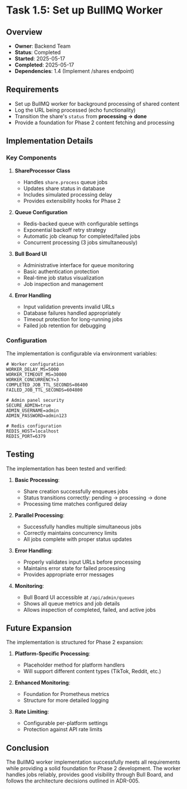 # Task 1.5: Set up BullMQ Worker

## Overview
- **Owner**: Backend Team
- **Status**: Completed
- **Started**: 2025-05-17
- **Completed**: 2025-05-17
- **Dependencies**: 1.4 (Implement /shares endpoint)

## Requirements
- Set up BullMQ worker for background processing of shared content
- Log the URL being processed (echo functionality)
- Transition the share's `status` from **processing → done**
- Provide a foundation for Phase 2 content fetching and processing

## Implementation Details

### Key Components

1. **ShareProcessor Class**
   - Handles `share.process` queue jobs
   - Updates share status in database
   - Includes simulated processing delay
   - Provides extensibility hooks for Phase 2

2. **Queue Configuration**
   - Redis-backed queue with configurable settings
   - Exponential backoff retry strategy
   - Automatic job cleanup for completed/failed jobs
   - Concurrent processing (3 jobs simultaneously)

3. **Bull Board UI**
   - Administrative interface for queue monitoring
   - Basic authentication protection
   - Real-time job status visualization
   - Job inspection and management

4. **Error Handling**
   - Input validation prevents invalid URLs
   - Database failures handled appropriately
   - Timeout protection for long-running jobs
   - Failed job retention for debugging

### Configuration

The implementation is configurable via environment variables:

```
# Worker configuration
WORKER_DELAY_MS=5000
WORKER_TIMEOUT_MS=30000
WORKER_CONCURRENCY=3
COMPLETED_JOB_TTL_SECONDS=86400
FAILED_JOB_TTL_SECONDS=604800

# Admin panel security
SECURE_ADMIN=true
ADMIN_USERNAME=admin
ADMIN_PASSWORD=admin123

# Redis configuration
REDIS_HOST=localhost
REDIS_PORT=6379
```

## Testing

The implementation has been tested and verified:

1. **Basic Processing**: 
   - Share creation successfully enqueues jobs
   - Status transitions correctly: pending → processing → done
   - Processing time matches configured delay

2. **Parallel Processing**:
   - Successfully handles multiple simultaneous jobs
   - Correctly maintains concurrency limits
   - All jobs complete with proper status updates

3. **Error Handling**:
   - Properly validates input URLs before processing
   - Maintains error state for failed processing
   - Provides appropriate error messages

4. **Monitoring**:
   - Bull Board UI accessible at `/api/admin/queues`
   - Shows all queue metrics and job details
   - Allows inspection of completed, failed, and active jobs

## Future Expansion

The implementation is structured for Phase 2 expansion:

1. **Platform-Specific Processing**:
   - Placeholder method for platform handlers
   - Will support different content types (TikTok, Reddit, etc.)

2. **Enhanced Monitoring**:
   - Foundation for Prometheus metrics
   - Structure for more detailed logging

3. **Rate Limiting**:
   - Configurable per-platform settings
   - Protection against API rate limits

## Conclusion

The BullMQ worker implementation successfully meets all requirements while providing a solid foundation for Phase 2 development. The worker handles jobs reliably, provides good visibility through Bull Board, and follows the architecture decisions outlined in ADR-005.